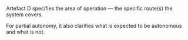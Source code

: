Artefact D specifies the area of operation — the specific route(s) the system covers.

For partial autonomy, it also clarifies what is expected to be autonomous and what is not.